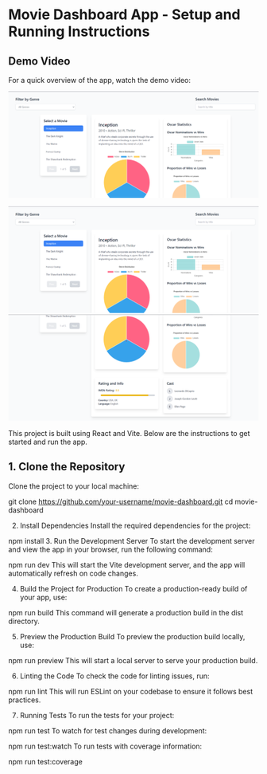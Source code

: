 # Movie Dashboard App - Setup and Running Instructions

## Demo Video

For a quick overview of the app, watch the demo video:

[![Watch the video](screenshot_1.png)](recording_movei_dashboard.mp4)

![Screenshot 1](screenshot_1.png)
![Screenshot 2](screenshot_2.png)

This project is built using React and Vite. Below are the instructions to get started and run the app.

## 1. Clone the Repository

Clone the project to your local machine:

git clone https://github.com/your-username/movie-dashboard.git
cd movie-dashboard

2. Install Dependencies
Install the required dependencies for the project:

npm install
3. Run the Development Server
To start the development server and view the app in your browser, run the following command:

npm run dev
This will start the Vite development server, and the app will automatically refresh on code changes.

4. Build the Project for Production
To create a production-ready build of your app, use:

npm run build
This command will generate a production build in the dist directory.

5. Preview the Production Build
To preview the production build locally, use:


npm run preview
This will start a local server to serve your production build.

6. Linting the Code
To check the code for linting issues, run:

npm run lint
This will run ESLint on your codebase to ensure it follows best practices.

7. Running Tests
To run the tests for your project:

npm run test
To watch for test changes during development:

npm run test:watch
To run tests with coverage information:

npm run test:coverage
